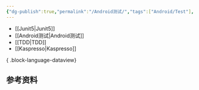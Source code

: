 ```yaml
---
{"dg-publish":true,"permalink":"/Android测试/","tags":["Android/Test"],"noteIcon":""}
---
```




- [[Junit5\|Junit5]]
- [[Android测试\|Android测试]]
- [[TDD\|TDD]]
- [[Kaspresso\|Kaspresso]]

{ .block-language-dataview}



## 参考资料